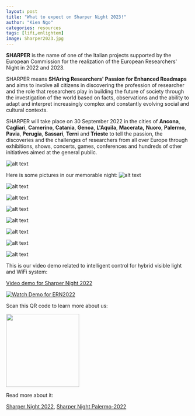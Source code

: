 ```yaml
---
layout: post
title: "What to expect on Sharper Night 2023!"
author: "Kien Ngo"
categories: resources
tags: [lifi,enlightem]
image: Sharper2023.jpg
---
```


**SHARPER** is the name of one of the Italian projects supported by the European Commission for the realization of the European Researchers' Night in 2022 and 2023.

SHARPER means **SHAring Researchers' Passion for Enhanced Roadmaps** and aims to involve all citizens in discovering the profession of researcher and the role that researchers play in building the future of society through the investigation of the world based on facts, observations and the ability to adapt and interpret increasingly complex and constantly evolving social and cultural contexts.

SHARPER will take place on 30 September 2022 in the cities of **Ancona**, **Cagliari**, **Camerino**, **Catania**, **Genoa**, **L'Aquila**, **Macerata,** **Nuoro**, **Palermo**, **Pavia**, **Perugia**, **Sassari**, **Terni** and **Trieste** to tell the passion, the discoveries and the challenges of researchers from all over Europe through exhibitions, shows, concerts, games, conferences and hundreds of other initiatives aimed at the general public.

![alt text](https://raw.githubusercontent.com/kotobuki09/kotobuki09.github.io/gh-pages/assets/img/Sharper2023.jpg "Sharper2023")

Here is some pictures in our memorable night: 
![alt text](https://raw.githubusercontent.com/kotobuki09/kotobuki09.github.io/gh-pages/assets/img/L1.jpg "1")

![alt text](https://raw.githubusercontent.com/kotobuki09/kotobuki09.github.io/gh-pages/assets/img/L2.jpg "2")

![alt text](https://raw.githubusercontent.com/kotobuki09/kotobuki09.github.io/gh-pages/assets/img/L3.jpg "3")

![alt text](https://raw.githubusercontent.com/kotobuki09/kotobuki09.github.io/gh-pages/assets/img/L4.jpg "4")

![alt text](https://raw.githubusercontent.com/kotobuki09/kotobuki09.github.io/gh-pages/assets/img/L5.jpg "5")

![alt text](https://raw.githubusercontent.com/kotobuki09/kotobuki09.github.io/gh-pages/assets/img/L6.jpg "6")

![alt text](https://raw.githubusercontent.com/kotobuki09/kotobuki09.github.io/gh-pages/assets/img/L7.jpg "7")

![alt text](https://raw.githubusercontent.com/kotobuki09/kotobuki09.github.io/gh-pages/assets/img/L8.jpg "8")

This is our video demo related to intelligent control for hybrid visible light and WiFi system:

[Video demo for Sharper Night 2022](https://www.youtube.com/watch?v=jDsohtGlPcM)


[![Watch Demo for ERN2022](https://j.gifs.com/16PX1q.gif)](https://www.youtube.com/watch?v=jDsohtGlPcM)

Scan this QR code to learn more about us:


<img src="https://raw.githubusercontent.com/kotobuki09/kotobuki09.github.io/gh-pages/assets/img/qr4.png" width="200" />

Read more about it:

[Sharper Night 2022](https://www.sharper-night.it/), [Sharper Night Palermo-2022](https://www.sharper-night.it/sharper-palermo/)